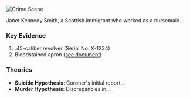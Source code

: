 ![Crime Scene](photo1.jpg)

Janet Kennedy Smith, a Scottish immigrant who worked as a nursemaid...

### Key Evidence
1. .45-caliber revolver (Serial No. X-1234)
2. Bloodstained apron ([see document](evidence/document.pdf))

### Theories
- **Suicide Hypothesis**: Coroner's initial report...
- **Murder Hypothesis**: Discrepancies in...